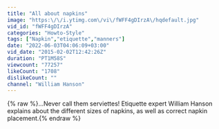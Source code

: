 ```yaml
---
title: "All about napkins"
image: "https:\/\/i.ytimg.com\/vi\/fWFF4gDIrzA\/hqdefault.jpg"
vid_id: "fWFF4gDIrzA"
categories: "Howto-Style"
tags: ["Napkin","etiquette","manners"]
date: "2022-06-03T04:06:09+03:00"
vid_date: "2015-02-02T12:42:26Z"
duration: "PT1M58S"
viewcount: "77257"
likeCount: "1708"
dislikeCount: ""
channel: "William Hanson"
---
```

{% raw %}...Never call them serviettes! Etiquette expert William Hanson explains about the different sizes of napkins, as well as correct napkin placement.{% endraw %}
